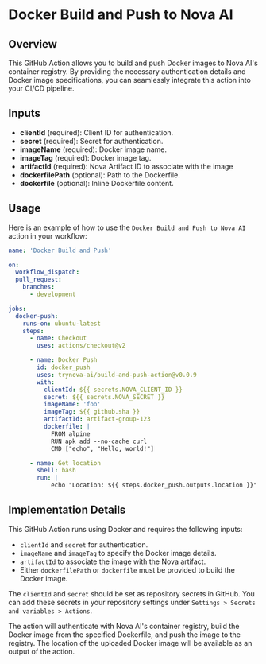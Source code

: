 # Docker Build and Push to Nova AI

## Overview

This GitHub Action allows you to build and push Docker images to Nova AI's container registry. By providing the necessary authentication details and Docker image specifications, you can seamlessly integrate this action into your CI/CD pipeline.

## Inputs

- **clientId** (required): Client ID for authentication.
- **secret** (required): Secret for authentication.
- **imageName** (required): Docker image name.
- **imageTag** (required): Docker image tag.
- **artifactId** (required): Nova Artifact ID to associate with the image
- **dockerfilePath** (optional): Path to the Dockerfile.
- **dockerfile** (optional): Inline Dockerfile content.

## Usage

Here is an example of how to use the `Docker Build and Push to Nova AI` action in your workflow:

```yaml
name: 'Docker Build and Push'

on:
  workflow_dispatch:
  pull_request:
    branches:
      - development

jobs:
  docker-push:
    runs-on: ubuntu-latest
    steps:
      - name: Checkout
        uses: actions/checkout@v2

      - name: Docker Push
        id: docker_push
        uses: trynova-ai/build-and-push-action@v0.0.9
        with:
          clientId: ${{ secrets.NOVA_CLIENT_ID }}
          secret: ${{ secrets.NOVA_SECRET }}
          imageName: 'foo'
          imageTag: ${{ github.sha }}
          artifactId: artifact-group-123
          dockerfile: |
            FROM alpine
            RUN apk add --no-cache curl
            CMD ["echo", "Hello, world!"]

      - name: Get location
        shell: bash
        run: |
            echo "Location: ${{ steps.docker_push.outputs.location }}"
```

## Implementation Details

This GitHub Action runs using Docker and requires the following inputs:
- `clientId` and `secret` for authentication.
- `imageName` and `imageTag` to specify the Docker image details.
- `artifactId` to associate the image with the Nova artifact.
- Either `dockerfilePath` or `dockerfile` must be provided to build the Docker image.

The `clientId` and `secret` should be set as repository secrets in GitHub. You can add these secrets in your repository settings under `Settings > Secrets and variables > Actions`.

The action will authenticate with Nova AI's container registry, build the Docker image from the specified Dockerfile, and push the image to the registry. The location of the uploaded Docker image will be available as an output of the action.


